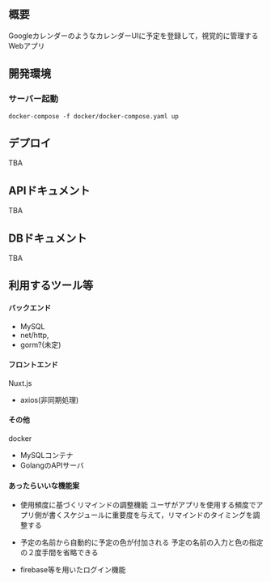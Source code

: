 ## 概要
GoogleカレンダーのようなカレンダーUIに予定を登録して，視覚的に管理するWebアプリ

## 開発環境
### サーバー起動
```
docker-compose -f docker/docker-compose.yaml up
```

## デプロイ
TBA
## APIドキュメント
TBA
## DBドキュメント
TBA
## 利用するツール等
#### バックエンド
- MySQL
- net/http,
- gorm?(未定)

#### フロントエンド
Nuxt.js
- axios(非同期処理)

#### その他
docker
- MySQLコンテナ
- GolangのAPIサーバ

#### あったらいいな機能案
- 使用頻度に基づくリマインドの調整機能
ユーザがアプリを使用する頻度でアプリ側が書くスケジュールに重要度を与えて，リマインドのタイミングを調整する

- 予定の名前から自動的に予定の色が付加される
予定の名前の入力と色の指定の２度手間を省略できる

- firebase等を用いたログイン機能 
